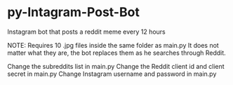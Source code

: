 # py-Intagram-Post-Bot
Instagram bot that posts a reddit meme every 12 hours

NOTE:
Requires 10 .jpg files inside the same folder as main.py
It does not matter what they are, the bot replaces them as he searches through Reddit.

Change the subreddits list in main.py
Change the Reddit client id and client secret in main.py
Change Instagram username and password in main.py
